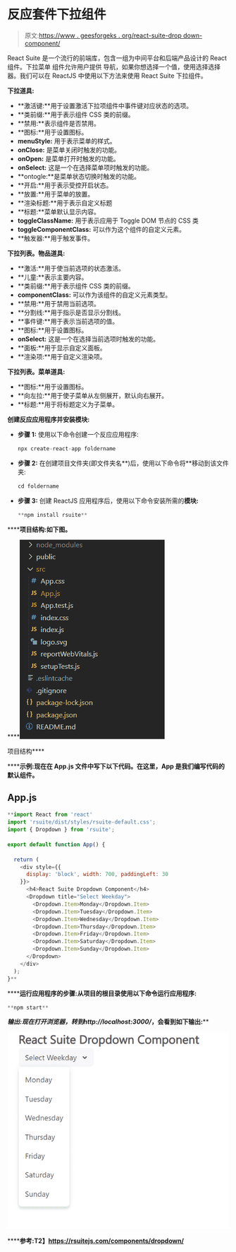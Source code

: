 # 反应套件下拉组件

> 原文:[https://www . geesforgeks . org/react-suite-drop down-component/](https://www.geeksforgeeks.org/react-suite-dropdown-component/)

React Suite 是一个流行的前端库，包含一组为中间平台和后端产品设计的 React 组件。下拉菜单  组件允许用户提供  导航，如果你想选择一个值，使用选择选择器。我们可以在 ReactJS 中使用以下方法来使用 React Suite 下拉组件。

**下拉道具:**

*   **激活键:**用于设置激活下拉项组件中事件键对应状态的选项。
*   **类前缀:**用于表示组件 CSS 类的前缀。
*   **禁用:**表示组件是否禁用。
*   **图标:**用于设置图标。
*   **menuStyle:** 用于表示菜单的样式。
*   **onClose:** 是菜单关闭时触发的功能。
*   **onOpen:** 是菜单打开时触发的功能。
*   **onSelect:** 这是一个在选择菜单项时触发的功能。
*   **ontogle:**是菜单状态切换时触发的功能。
*   **开启:**用于表示受控开启状态。
*   **放置:**用于菜单的放置。
*   **渲染标题:**用于表示自定义标题
*   **标题:**菜单默认显示内容。
*   **toggleClassName:** 用于表示应用于 Toggle DOM 节点的 CSS 类
*   **toggleComponentClass:** 可以作为这个组件的自定义元素。
*   **触发器:**用于触发事件。

**下拉列表。物品道具:**

*   **激活:**用于使当前选项的状态激活。
*   **儿童:**表示主要内容。
*   **类前缀:**用于表示组件 CSS 类的前缀。
*   **componentClass:** 可以作为该组件的自定义元素类型。
*   **禁用:**用于禁用当前选项。
*   **分割线:**用于指示是否显示分割线。
*   **事件键:**用于表示当前选项的值。
*   **图标:**用于设置图标。
*   **onSelect:** 这是一个在选择当前选项时触发的功能。
*   **面板:**用于显示自定义面板。
*   **渲染项:**用于自定义渲染项。

**下拉列表。菜单道具:**

*   **图标:**用于设置图标。
*   **向左拉:**用于使子菜单从左侧展开，默认向右展开。
*   **标题:**用于将标题定义为子菜单。

**创建反应应用程序并安装模块:**

*   **步骤 1:** 使用以下命令创建一个反应应用程序:

    ```jsx
    npx create-react-app foldername
    ```

*   **步骤 2:** 在创建项目文件夹(即文件夹名**)后，使用以下命令将**移动到该文件夹:

    ```jsx
    cd foldername
    ```

*   **步骤 3:** 创建 ReactJS 应用程序后，使用以下命令安装所需的****模块:****

    ```jsx
    **npm install rsuite**
    ```

******项目结构:**如下图。****

****![](img/f04ae0d8b722a9fff0bd9bd138b29c23.png)

项目结构**** 

******示例:**现在在 **App.js** 文件中写下以下代码。在这里，App 是我们编写代码的默认组件。****

## ****App.js****

```jsx
**import React from 'react'
import 'rsuite/dist/styles/rsuite-default.css';
import { Dropdown } from 'rsuite';

export default function App() {

  return (
    <div style={{
      display: 'block', width: 700, paddingLeft: 30
    }}>
      <h4>React Suite Dropdown Component</h4>
      <Dropdown title="Select Weekday">
        <Dropdown.Item>Monday</Dropdown.Item>
        <Dropdown.Item>Tuesday</Dropdown.Item>
        <Dropdown.Item>Wednesday</Dropdown.Item>
        <Dropdown.Item>Thursday</Dropdown.Item>
        <Dropdown.Item>Friday</Dropdown.Item>
        <Dropdown.Item>Saturday</Dropdown.Item>
        <Dropdown.Item>Sunday</Dropdown.Item>
      </Dropdown>
    </div>
  );
}**
```

******运行应用程序的步骤:**从项目的根目录使用以下命令运行应用程序:****

```jsx
**npm start**
```

******输出:**现在打开浏览器，转到***http://localhost:3000/***，会看到如下输出:****

****![](img/4610d1471b3d99e280a69dc46ea8cdbb.png)****

******参考:**T2】https://rsuitejs.com/components/dropdown/****